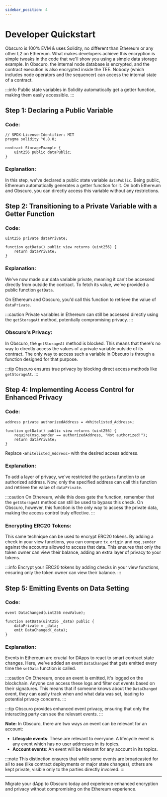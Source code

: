 ```yaml
---
sidebar_position: 4
---
```


# Developer Quickstart

Obscuro is 100% EVM & uses Solidity, no different than Ethereum or any other L2 on Ethereum. What makes developers achieve this encryption is simple tweaks in the code that we'll show you using a simple data storage example. In Obscuro, the internal node database is encrypted, and the contract execution is also encrypted inside the TEE. Nobody (which includes node operators and the sequencer) can access the internal state of a contract.

:::info
Public state variables in Solidity automatically get a getter function, making them easily accessible.
:::

## Step 1: Declaring a Public Variable

### Code:

```solidity
// SPDX-License-Identifier: MIT
pragma solidity ^0.8.0;

contract StorageExample {
    uint256 public dataPublic;
}
```

### Explanation:

In this step, we've declared a public state variable `dataPublic`. Being public, Ethereum automatically generates a getter function for it. On both Ethereum and Obscuro, you can directly access this variable without any restrictions.

## Step 2: Transitioning to a Private Variable with a Getter Function

### Code:

```solidity
uint256 private dataPrivate;

function getData() public view returns (uint256) {
    return dataPrivate;
}
```

### Explanation:

We've now made our data variable private, meaning it can't be accessed directly from outside the contract. To fetch its value, we've provided a public function `getData`.

On Ethereum and Obscuro, you'd call this function to retrieve the value of `dataPrivate`.

:::caution
Private variables in Ethereum can still be accessed directly using the `getStorageAt` method, potentially compromising privacy.
:::

### Obscuro's Privacy:

In Obscuro, the `getStorageAt` method is blocked. This means that there's no way to directly access the values of a private variable outside of its contract. The only way to access such a variable in Obscuro is through a function designed for that purpose.

:::tip
Obscuro ensures true privacy by blocking direct access methods like `getStorageAt`.
:::

## Step 4: Implementing Access Control for Enhanced Privacy

### Code:

```solidity
address private authorizedAddress = <Whitelisted_Address>;

function getData() public view returns (uint256) {
    require(msg.sender == authorizedAddress, "Not authorized!");
    return dataPrivate;
}
```

Replace `<Whitelisted_Address>` with the desired access address.

### Explanation:

To add a layer of privacy, we've restricted the `getData` function to an authorized address. Now, only the specified address can call this function and retrieve the value of `dataPrivate`.

:::caution
On Ethereum, while this does gate the function, remember that the `getStorageAt` method can still be used to bypass this check. On Obscuro, however, this function is the only way to access the private data, making the access control truly effective.
:::

### Encrypting ERC20 Tokens:

This same technique can be used to encrypt ERC20 tokens. By adding a check in your view functions, you can compare `tx.origin` and `msg.sender` against the accounts allowed to access that data. This ensures that only the token owner can view their balance, adding an extra layer of privacy to your tokens.

:::info
Encrypt your ERC20 tokens by adding checks in your view functions, ensuring only the token owner can view their balance.
:::

## Step 5: Emitting Events on Data Setting

### Code:

```solidity
event DataChanged(uint256 newValue);

function setData(uint256 _data) public {
    dataPrivate = _data;
    emit DataChanged(_data);
}
```

### Explanation:

Events in Ethereum are crucial for DApps to react to smart contract state changes. Here, we've added an event `DataChanged` that gets emitted every time the `setData` function is called.

:::caution
On Ethereum, once an event is emitted, it's logged on the blockchain. Anyone can access these logs and filter out events based on their signatures. This means that if someone knows about the `DataChanged` event, they can easily track when and what data was set, leading to potential privacy concerns.
:::

:::tip
Obscuro provides enhanced event privacy, ensuring that only the interacting party can see the relevant events.
:::

**Note:** In Obscuro, there are two ways an event can be relevant for an account:

  * **Lifecycle events**: These are relevant to everyone. A lifecycle event is any event which has no user addresses in its topics.
  * **Account events**: An event will be relevant for any account in its topics.

:::note
This distinction ensures that while some events are broadcasted for all to see (like contract deployments or major state changes), others are kept private, visible only to the parties directly involved.
:::

---

Migrate your dApp to Obscuro today and experience enhanced encryption and privacy without compromising on the Ethereum experience.

